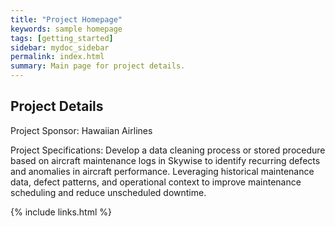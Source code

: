 ```yaml
---
title: "Project Homepage"
keywords: sample homepage
tags: [getting_started]
sidebar: mydoc_sidebar
permalink: index.html
summary: Main page for project details.
---
```


## Project Details

Project Sponsor: Hawaiian Airlines

Project Specifications: Develop a data cleaning process or stored procedure based on aircraft maintenance logs in Skywise to identify recurring defects and anomalies in aircraft performance. Leveraging historical maintenance data, defect patterns, and operational context to improve maintenance scheduling and reduce unscheduled downtime.

{% include links.html %}
